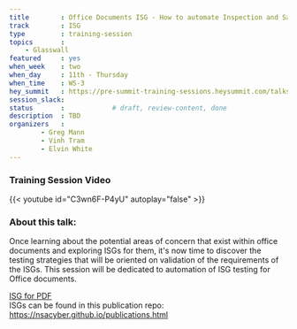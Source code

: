 ```yaml
---
title        : Office Documents ISG - How to automate Inspection and Sanitization Guidance testing
track        : ISG
type         : training-session
topics       :
    - Glasswall
featured     : yes
when_week    : two
when_day     : 11th - Thursday
when_time    : WS-3
hey_summit   : https://pre-summit-training-sessions.heysummit.com/talks/office-documents-isg-how-to-automate-inspection-and-sanitization-guidance-testing-5pm-bst/
session_slack:
status       :            # draft, review-content, done
description  : TBD
organizers   :
        - Greg Mann
        - Vinh Tram
        - Elvin White
---
```


### Training Session Video

{{< youtube id="C3wn6F-P4yU" autoplay="false" >}} 

### About this talk:

Once learning about the potential areas of concern that exist within office documents and exploring ISGs for them, it's now time to discover the testing strategies that will be oriented on validation of the requirements of the ISGs. This session will be dedicated to automation of ISG testing for Office documents.  

[ISG for PDF](https://apps.nsa.gov/iaarchive/library/reports/pdf_inspection_and_sanitization_guidance_v1_0-20171206.cfm)  
ISGs can be found in this publication repo:
https://nsacyber.github.io/publications.html  

